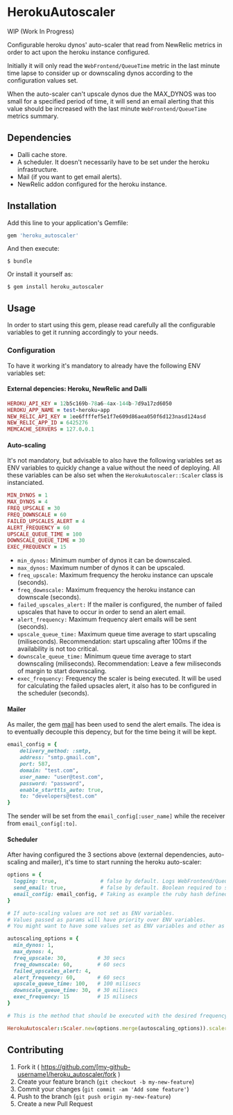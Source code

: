 # HerokuAutoscaler

WIP (Work In Progress)

Configurable heroku dynos' auto-scaler that read from NewRelic metrics in order to act upon the heroku instance configured.

Initially it will only read the ``WebFrontend/QueueTime`` metric in the last minute time lapse to consider up or downscaling dynos according to the configuration values set.

When the auto-scaler can't upscale dynos due the MAX_DYNOS was too small for a specified period of time, it will send an email alerting that this value should be increased with the last minute ``WebFrontend/QueueTime`` metrics summary.

## Dependencies

- Dalli cache store.
- A scheduler. It doesn't necessarily have to be set under the heroku infrastructure.
- Mail (if you want to get email alerts).
- NewRelic addon configured for the heroku instance.

## Installation

Add this line to your application's Gemfile:

```ruby
gem 'heroku_autoscaler'
```

And then execute:

    $ bundle

Or install it yourself as:

    $ gem install heroku_autoscaler

## Usage

In order to start using this gem, please read carefully all the configurable variables to get it running accordingly to your needs.

### Configuration

To have it working it's mandatory to already have the following ENV variables set:

#### External depencies: Heroku, NewRelic and Dalli

````ruby
HEROKU_API_KEY = 12b5c169b-78a6-4ax-144b-7d9a17zd6050
HEROKU_APP_NAME = test-heroku-app
NEW_RELIC_API_KEY = 1ee6ffffef5e1f7e609d86aea050f6d123nasd124asd
NEW_RELIC_APP_ID = 6425276
MEMCACHE_SERVERS = 127.0.0.1
````

#### Auto-scaling

It's not mandatory, but advisable to also have the following variables set as ENV variables to quickly change a value without the need of deploying.
All these variables can be also set when the ``HerokuAutoscaler::Scaler`` class is instanciated. 

````ruby
MIN_DYNOS = 1
MAX_DYNOS = 4
FREQ_UPSCALE = 30
FREQ_DOWNSCALE = 60
FAILED_UPSCALES_ALERT = 4
ALERT_FREQUENCY = 60
UPSCALE_QUEUE_TIME = 100
DOWNSCALE_QUEUE_TIME = 30
EXEC_FREQUENCY = 15
````

* ``min_dynos:`` Minimum number of dynos it can be downscaled.
* ``max_dynos:`` Maximum number of dynos it can be upscaled.
* ``freq_upscale:`` Maximum frequency the heroku instance can upscale (seconds).
* ``freq_downscale:`` Maximum frequency the heroku instance can downscale (seconds).
* ``failed_upscales_alert:`` If the mailer is configured, the number of failed upscales that have to occur in order to send an alert email.
* ``alert_frequency:`` Maximum frequency alert emails will be sent (seconds).
* ``upscale_queue_time:`` Maximum queue time average to start upscaling (miliseconds).
Recommendation: start upscaling after 100ms if the availability is not too critical.
* ``downscale_queue_time:`` Minimum queue time average to start downscaling (miliseconds).
Recommendation: Leave a few miliseconds of margin to start downscaling.
* ``exec_frequency:`` Frequency the scaler is being executed. It will be used for calculating the failed upsacles alert, it also has to be configured in the scheduler (seconds).

#### Mailer

As mailer, the gem [mail](https://github.com/mikel/mail) has been used to send the alert emails. The idea is to eventually decouple this depency, but for the time being it will be kept.

````ruby
email_config = {
    delivery_method: :smtp,
    address: "smtp.gmail.com",
    port: 587,
    domain: "test.com",
    user_name: "user@test.com",
    password: "password",
    enable_starttls_auto: true,
    to: "developers@test.com"
}
````

The sender will be set from the ``email_config[:user_name]`` while the receiver from ``email_config[:to]``.

#### Scheduler

After having configured the 3 sections above (external dependencies, auto-scaling and mailer), it's time to start running the heroku auto-scaler:

````ruby
options = {
  logging: true,              # false by default. Logs WebFrontend/QueueTime metrics whenever the autoscale function is executed
  send_email: true,           # false by default. Boolean required to send emails, even configuration is sent
  email_config: email_config, # Taking as example the ruby hash defined previously
}

# If auto-scaling values are not set as ENV variables.
# Values passed as params will have priority over ENV variables.
# You might want to have some values set as ENV variables and other as arguments, it's up to you.

autoscaling_options = {
  min_dynos: 1,
  max_dynos: 4,
  freq_upscale: 30,          # 30 secs
  freq_downscale: 60,        # 60 secs
  failed_upscales_alert: 4,
  alert_frequency: 60,       # 60 secs
  upscale_queue_time: 100,   # 100 milisecs
  downscale_queue_time: 30,  # 30 milisecs
  exec_frequency: 15         # 15 milisecs
}

# This is the method that should be executed with the desired frequency using the scheduler

HerokuAutoscaler::Scaler.new(options.merge(autoscaling_options)).scaler
````

## Contributing

1. Fork it ( https://github.com/[my-github-username]/heroku_autoscaler/fork )
2. Create your feature branch (`git checkout -b my-new-feature`)
3. Commit your changes (`git commit -am 'Add some feature'`)
4. Push to the branch (`git push origin my-new-feature`)
5. Create a new Pull Request
